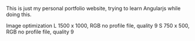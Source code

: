 This is just my personal portfolio website, trying to learn Angularjs while doing this.

Image optimization
L 1500 x 1000, RGB no profile file, quality 9
S 750 x 500, RGB no profile file, quality 9